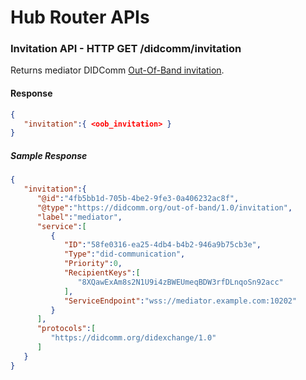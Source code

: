 # Hub Router APIs

### Invitation API - HTTP GET /didcomm/invitation
Returns mediator DIDComm [Out-Of-Band invitation](https://github.com/hyperledger/aries-rfcs/tree/master/features/0434-outofband#invitation-httpsdidcommorgout-of-bandverinvitation).

#### Response 
``` json
{
   "invitation":{ <oob_invitation> }
}
```

##### Sample Response
``` json
{
   "invitation":{
      "@id":"4fb5bb1d-705b-4be2-9fe3-0a406232ac8f",
      "@type":"https://didcomm.org/out-of-band/1.0/invitation",
      "label":"mediator",
      "service":[
         {
            "ID":"58fe0316-ea25-4db4-b4b2-946a9b75cb3e",
            "Type":"did-communication",
            "Priority":0,
            "RecipientKeys":[
               "8XQawExAm8s2N1U9i4zBWEUmeqBDW3rfDLnqoSn92acc"
            ],
            "ServiceEndpoint":"wss://mediator.example.com:10202"
         }
      ],
      "protocols":[
         "https://didcomm.org/didexchange/1.0"
      ]
   }
}
```

